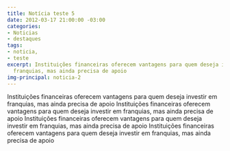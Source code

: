 ```yaml
---
title: Notícia teste 5
date: 2012-03-17 21:00:00 -03:00
categories:
- Noticias
- destaques
tags:
- noticia,
- teste
excerpt: Instituições financeiras oferecem vantagens para quem deseja investir em
  franquias, mas ainda precisa de apoio
img-principal: noticia-2
---
```


Instituições financeiras oferecem vantagens para quem deseja investir em franquias, mas ainda precisa de apoio Instituições financeiras oferecem vantagens para quem deseja investir em franquias, mas ainda precisa de apoio Instituições financeiras oferecem vantagens para quem deseja investir em franquias, mas ainda precisa de apoio Instituições financeiras oferecem vantagens para quem deseja investir em franquias, mas ainda precisa de apoio
